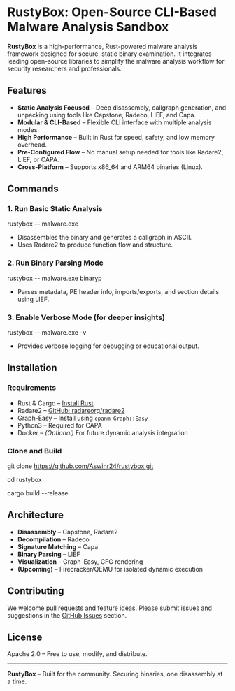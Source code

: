 # RustyBox: Open-Source CLI-Based Malware Analysis Sandbox

**RustyBox** is a high-performance, Rust-powered malware analysis framework designed for secure, static binary examination. It integrates leading open-source libraries to simplify the malware analysis workflow for security researchers and professionals.

## Features

- **Static Analysis Focused** – Deep disassembly, callgraph generation, and unpacking using tools like Capstone, Radeco, LIEF, and Capa.
- **Modular & CLI-Based** – Flexible CLI interface with multiple analysis modes.
- **High Performance** – Built in Rust for speed, safety, and low memory overhead.
- **Pre-Configured Flow** – No manual setup needed for tools like Radare2, LIEF, or CAPA.
- **Cross-Platform** – Supports x86_64 and ARM64 binaries (Linux).

## Commands

### 1. Run Basic Static Analysis

rustybox -- malware.exe


* Disassembles the binary and generates a callgraph in ASCII.
* Uses Radare2 to produce function flow and structure.

### 2. Run Binary Parsing Mode


rustybox -- malware.exe binaryp


* Parses metadata, PE header info, imports/exports, and section details using LIEF.

### 3. Enable Verbose Mode (for deeper insights)


rustybox -- malware.exe -v


* Provides verbose logging for debugging or educational output.

## Installation

### Requirements

* Rust & Cargo – [Install Rust](https://rustup.rs)
* Radare2 – [GitHub: radareorg/radare2](https://github.com/radareorg/radare2)
* Graph-Easy – Install using `cpanm Graph::Easy`
* Python3 – Required for CAPA
* Docker – *(Optional)* For future dynamic analysis integration

### Clone and Build


git clone https://github.com/Aswinr24/rustybox.git

cd rustybox

cargo build --release


## Architecture

* **Disassembly** – Capstone, Radare2
* **Decompilation** – Radeco
* **Signature Matching** – Capa
* **Binary Parsing** – LIEF
* **Visualization** – Graph-Easy, CFG rendering
* **(Upcoming)** – Firecracker/QEMU for isolated dynamic execution


## Contributing

We welcome pull requests and feature ideas. Please submit issues and suggestions in the [GitHub Issues](https://github.com/yourusername/rustybox/issues) section.

## License

Apache 2.0 – Free to use, modify, and distribute.

---

**RustyBox** – Built for the community. Securing binaries, one disassembly at a time.


```
